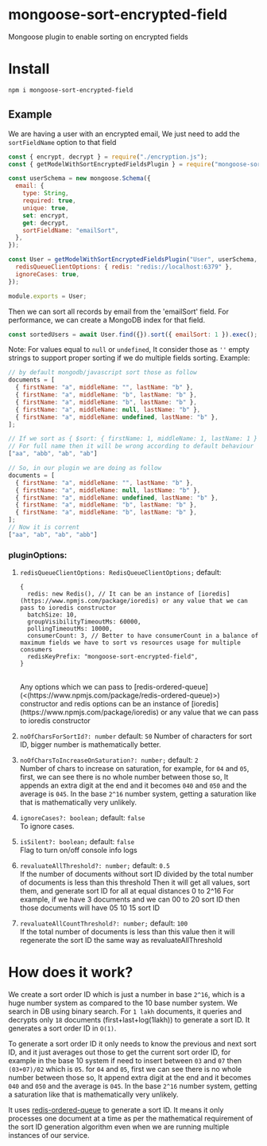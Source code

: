 # mongoose-sort-encrypted-field

Mongoose plugin to enable sorting on encrypted fields

# Install

```
npm i mongoose-sort-encrypted-field
```

## Example

We are having a user with an encrypted email, We just need to add the `sortFieldName` option to that field

```javascript
const { encrypt, decrypt } = require("./encryption.js");
const { getModelWithSortEncryptedFieldsPlugin } = require("mongoose-sort-encrypted-field");

const userSchema = new mongoose.Schema({
  email: {
    type: String,
    required: true,
    unique: true,
    set: encrypt,
    get: decrypt,
    sortFieldName: "emailSort",
  },
});

const User = getModelWithSortEncryptedFieldsPlugin("User", userSchema, {
  redisQueueClientOptions: { redis: "redis://localhost:6379" },
  ignoreCases: true,
});

module.exports = User;
```

Then we can sort all records by email from the 'emailSort' field. For performance, we can create a MongoDB index for that field.

```javascript
const sortedUsers = await User.find({}).sort({ emailSort: 1 }).exec();
```

Note: For values equal to `null` or `undefined`, It consider those as `''` empty strings to support proper sorting if we do multiple fields sorting.
Example:

```javascript
// by default mongodb/javascript sort those as follow
documents = [
  { firstName: "a", middleName: "", lastName: "b" },
  { firstName: "a", middleName: "b", lastName: "b" },
  { firstName: "a", middleName: "b", lastName: "b" },
  { firstName: "a", middleName: null, lastName: "b" },
  { firstName: "a", middleName: undefined, lastName: "b" },
]; 

// If we sort as { $sort: { firstName: 1, middleName: 1, lastName: 1 } }
// For full name then it will be wrong according to default behaviour
["aa", "abb", "ab", "ab"]

// So, in our plugin we are doing as follow
documents = [
  { firstName: "a", middleName: "", lastName: "b" },
  { firstName: "a", middleName: null, lastName: "b" },
  { firstName: "a", middleName: undefined, lastName: "b" },
  { firstName: "a", middleName: "b", lastName: "b" },
  { firstName: "a", middleName: "b", lastName: "b" },
];
// Now it is corrent
["aa", "ab", "ab", "abb"]
```

### pluginOptions:

1. `redisQueueClientOptions: RedisQueueClientOptions;` default:

   ```
   {
     redis: new Redis(), // It can be an instance of [ioredis](https://www.npmjs.com/package/ioredis) or any value that we can pass to ioredis constructor
     batchSize: 10,
     groupVisibilityTimeoutMs: 60000,
     pollingTimeoutMs: 10000,
     consumerCount: 3, // Better to have consumerCount in a balance of maximum fields we have to sort vs resources usage for multiple consumers
     redisKeyPrefix: "mongoose-sort-encrypted-field",
   }
   ```

   <br>
    Any options which we can pass to [redis-ordered-queue](<(https://www.npmjs.com/package/redis-ordered-queue)>) constructor and redis options can be an instance of [ioredis](https://www.npmjs.com/package/ioredis) or any value that we can pass to ioredis constructor

2. `noOfCharsForSortId?: number` default: `50`
   Number of characters for sort ID, bigger number is mathematically better.

3. `noOfCharsToIncreaseOnSaturation?: number;` default: `2` <br>
   Number of chars to increase on saturation, for example,
   for `04` and `05`, first, we can see there is no whole number between those
   so, It appends an extra digit at the end and it becomes `040` and `050` and the average is `045`.
   In the base `2^16` number system, getting a saturation like that is mathematically very unlikely.

4. `ignoreCases?: boolean;` default: `false` <br>
   To ignore cases.

5. `isSilent?: boolean;` default: `false` <br>
   Flag to turn on/off console info logs

6. `revaluateAllThreshold?: number;` default: `0.5` <br>
   If the number of documents without sort ID divided by the total number of documents is less than this threshold
   Then it will get all values, sort them, and generate sort ID for all at equal distances 0 to 2^16
   For example, if we have 3 documents and we can 00 to 20 sort ID
   then those documents will have 05 10 15 sort ID

7. `revaluateAllCountThreshold?: number;` default: `100` <br>
   If the total number of documents is less than this value
   then it will regenerate the sort ID the same way as revaluateAllThreshold

# How does it work?

We create a sort order ID which is just a number in base `2^16`, which is a huge number system as compared to the 10 base number system. We search in DB using binary search. For `1 lakh` documents, it queries and decrypts only `18` documents (first+last+log(1lakh)) to generate a sort ID. It generates a sort order ID in `O(1)`.

To generate a sort order ID it only needs to know the previous and next sort ID, and it just averages out those to get the current sort order ID, for example in the base 10 system if need to insert between `03` and `07` then `(03+07)/02` which is `05`. for `04` and `05`, first we can see there is no whole number between those so, It append extra digit at the end and it becomes `040` and `050` and the average is `045`. In the base `2^16` number system, getting a saturation like that is mathematically very unlikely.

It uses [redis-ordered-queue](https://www.npmjs.com/package/redis-ordered-queue) to generate a sort ID. It means it only processes one document at a time as per the mathematical requirement of the sort ID generation algorithm even when we are running multiple instances of our service.
